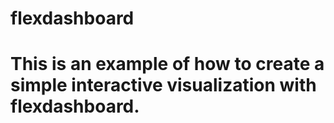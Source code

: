 # flexdashboard
# This is an example of how to create a simple interactive visualization with flexdashboard.
